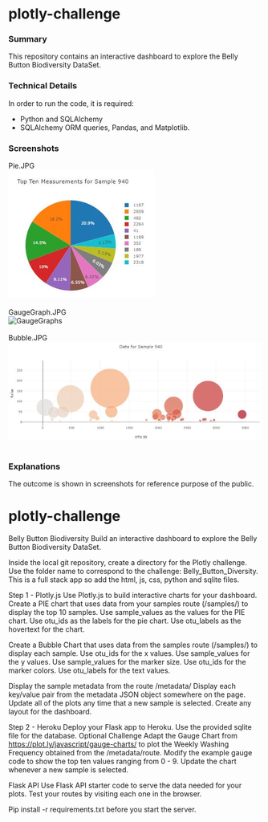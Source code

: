 # plotly-challenge
### Summary
This repository contains an interactive dashboard to explore the Belly Button Biodiversity DataSet.<br>
### Technical Details
In order to run the code, it is required:<br>
* Python and SQLAlchemy<br>
* SQLAlchemy ORM queries, Pandas, and Matplotlib.<br>
### Screenshots
Pie.JPG<br>
![Pie](Pie.JPG)<br><br>
GaugeGraph.JPG<br>
![GaugeGraphs](GaugeGraphs.JPG)<br><br>
Bubble.JPG<br>
![Bubble](Bubble.JPG)<br><br>
### Explanations<br>
The outcome is shown in screenshots for reference purpose of the public.<br>


# plotly-challenge
Belly Button Biodiversity
Build an interactive dashboard to explore the Belly Button Biodiversity DataSet.

Inside the local git repository, create a directory for the Plotly challenge.
Use the folder name to correspond to the challenge: Belly_Button_Diversity.
This is a full stack app so add the html, js, css, python and sqlite files.

Step 1 - Plotly.js
Use Plotly.js to build interactive charts for your dashboard.
Create a PIE chart that uses data from your samples route (/samples/<sample>) to display the top 10 samples.
Use sample_values as the values for the PIE chart.
Use otu_ids as the labels for the pie chart.
Use otu_labels as the hovertext for the chart.

Create a Bubble Chart that uses data from the samples route (/samples/<sample>) to display each sample.
Use otu_ids for the x values.
Use sample_values for the y values.
Use sample_values for the marker size.
Use otu_ids for the marker colors.
Use otu_labels for the text values.

Display the sample metadata from the route /metadata/<sample>
Display each key/value pair from the metadata JSON object somewhere on the page.
Update all of the plots any time that a new sample is selected.
Create any layout for the dashboard.

Step 2 - Heroku
Deploy your Flask app to Heroku.
Use the provided sqlite file for the database.
Optional Challenge
Adapt the Gauge Chart from https://plot.ly/javascript/gauge-charts/ to plot the Weekly Washing Frequency obtained from the /metadata/<sample>route.
Modify the example gauge code to show the top ten values ranging from 0 - 9.
Update the chart whenever a new sample is selected.

Flask API
Use Flask API starter code to serve the data needed for your plots.
Test your routes by visiting each one in the browser.

Pip install -r requirements.txt before you start the server.

